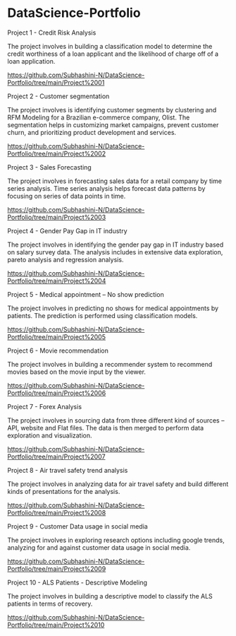 # DataScience-Portfolio

Project 1 - Credit Risk Analysis
 
The project involves in building a classification model to determine the credit worthiness of a loan applicant and the likelihood of charge off of a     loan application. 


https://github.com/Subhashini-N/DataScience-Portfolio/tree/main/Project%2001



Project 2 - Customer segmentation

The project involves is identifying customer segments by clustering and RFM Modeling for a Brazilian e-commerce company, Olist. The segmentation    helps in customizing market campaigns, prevent customer churn, and prioritizing product development and services.

https://github.com/Subhashini-N/DataScience-Portfolio/tree/main/Project%2002

Project 3 - Sales Forecasting 

The project involves in forecasting sales data for a retail company by time series analysis. Time series analysis helps forecast data patterns by  focusing on series of data points in time. 

https://github.com/Subhashini-N/DataScience-Portfolio/tree/main/Project%2003

Project 4 - Gender Pay Gap in IT industry

The project involves in identifying the gender pay gap in IT industry based on salary survey data. The analysis includes in extensive data exploration, pareto analysis and regression analysis.

https://github.com/Subhashini-N/DataScience-Portfolio/tree/main/Project%2004

Project 5 - Medical appointment – No show prediction

The project involves in predicting no shows for medical appointments by patients. The prediction is performed using classification models. 

https://github.com/Subhashini-N/DataScience-Portfolio/tree/main/Project%2005


Project 6 - Movie recommendation

The project involves in building a recommender system to recommend movies based on the movie input by the viewer.

https://github.com/Subhashini-N/DataScience-Portfolio/tree/main/Project%2006

   
Project 7 - Forex Analysis

The project involves in sourcing data from three different kind of sources – API, website and Flat files. The data is then merged to perform data    exploration and visualization.

https://github.com/Subhashini-N/DataScience-Portfolio/tree/main/Project%2007

Project 8 - Air travel safety trend analysis

The project involves in analyzing data for air travel safety and build different kinds of presentations for the analysis.

https://github.com/Subhashini-N/DataScience-Portfolio/tree/main/Project%2008

Project 9 - Customer Data usage in social media

The project involves in exploring research options including google trends, analyzing for and against customer data usage in social media. 

https://github.com/Subhashini-N/DataScience-Portfolio/tree/main/Project%2009

Project 10 - ALS Patients - Descriptive Modeling

The project involves in building a descriptive model to classify the ALS patients in terms of recovery.

https://github.com/Subhashini-N/DataScience-Portfolio/tree/main/Project%2010

